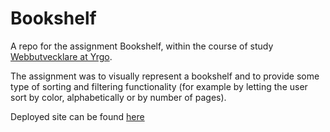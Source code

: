 # Bookshelf
A repo for the assignment Bookshelf, within the course of study [Webbutvecklare at Yrgo](https://www.yrgo.se/program/webbutvecklare/).

The assignment was to visually represent a bookshelf and to provide some type of sorting and filtering functionality (for example by letting the user sort by color, alphabetically or by number of pages).

Deployed site can be found [here](https://php-fanclub.se/some-teams/)
